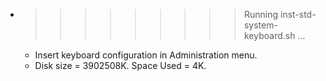 * >>>>>>>>> Running inst-std-system-keyboard.sh ...
  * Insert keyboard configuration in Administration menu.
  * Disk size = 3902508K. Space Used = 4K.
